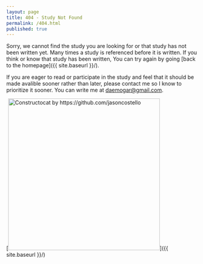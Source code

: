 ```yaml
---
layout: page
title: 404 - Study Not Found
permalink: /404.html
published: true
---
```


Sorry, we cannot find the study you are looking for or that study has not been written yet. Many times a study is referenced before it is written. If you think or know that study has been written, You can try again by going [back to the homepage]({{ site.baseurl }}/).

If you are eager to read or participate in the study and feel that it should be made avalible sooner rather than later, please contact me so I know to prioritize it sooner. You can write me at [daemogar@gmail.com](mailto:daemogar@gmail.com).

[<img src="{{ site.baseurl }}/images/404.jpg" alt="Constructocat by https://github.com/jasoncostello" style="width: 400px;"/>]({{ site.baseurl }}/)
